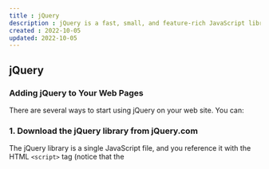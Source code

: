 ```yaml
---
title : jQuery
description : jQuery is a fast, small, and feature-rich JavaScript library. It makes things like HTML document traversal and manipulation, event handling, animation, and Ajax much simpler with an easy-to-use API that works across a multitude of browsers.
created : 2022-10-05
updated: 2022-10-05
---
```


## jQuery

### Adding jQuery to Your Web Pages
There are several ways to start using jQuery on your web site. You can:

### 1. Download the jQuery library from jQuery.com

The jQuery library is a single JavaScript file, and you reference it with the HTML `<script>` tag (notice that the <script> tag should be inside the `<head>` section):
  
```html
<head>
<script src="jquery-3.6.0.min.js"></script>
</head>
 ```
Tip: Place the downloaded file in the same directory as the pages where you wish to use it.
  
### 2. Include jQuery from a CDN, like Google
  
  If you don't want to download and host jQuery yourself, you can include it from a `CDN (Content Delivery Network)`.

Google is an example of someone who host jQuery:
```html
Google CDN:
<head>
<script src="https://ajax.googleapis.com/ajax/libs/jquery/3.6.0/jquery.min.js"></script>
</head>
  ```
  
  ### jQuery Syntax
The jQuery syntax is tailor-made for selecting HTML elements and performing some action on the element(s).

 ```html
Basic syntax is: $(selector).action()
```

  <p> i)  A $ sign to define/access jQuery </p>
  <p> ii)  A (selector) to "query (or find)" HTML elements</p>
  <p>iii) A jQuery action() to be performed on the element(s)</p>
  
  ## jQuery Selectors
  jQuery selectors allow you to select and manipulate HTML element(s).
  
 ### The element Selector
The jQuery element selector selects elements based on the element name.
  You can select all <p> elements on a page like this:`$("p")`
```html
Example
$(document).ready(function(){
  $("button").click(function(){
    $("p").hide();
  });
});
  ```
  
###  The #id Selector
The jQuery #id selector uses the id attribute of an HTML tag to find the specific element.


To find an element with a specific id, write a hash character, followed by the id of the HTML element: `$("#test")`

```html
Example
$(document).ready(function(){
  $("button").click(function(){
    $("#test").hide();
  });
});
```
  ### The .class Selector
The jQuery .class selector finds elements with a specific class.

To find elements with a specific class, write a period character, followed by the name of the class:`$(".test")`
```html
Example
$(document).ready(function(){
  $("button").click(function(){
    $(".test").hide();
  });
});
```
 <br>
 More Examples of jQuery Selectors
  
| Selector | What it does? |
|---|---|
|$("*") |	Selects all elements|
|$(this) | Selects the current HTML element	|
|$("p.intro") |	Selects all <p> elements with class="intro"	|
|$("p:first")	| Selects the first <p> element |	
|$("ul li:first")	| Selects the first <li> element of the first <ul> |	
|$("ul li:first-child") |	Selects the first <li> element of every <ul> |
|$("[href]") |	Selects all elements with an href attribute	|
|$("a[target='_blank']")	| Selects all <a> elements with a target attribute value equal to "_blank" |
|$("a[target!='_blank']") |	Selects all <a> elements with a target attribute value NOT equal to "_blank"	|
|$(":button")	| Selects all <button> elements and <input> elements of type="button" |	
|$("tr:even")	| Selects all even <tr> elements |
|$("tr:odd")	| Selects all odd <tr> elements |
  
### jQuery Event Methods
 <p>What are `Events`?</p>
All the different visitors' actions that a web page can respond to are called events.
  
### jQuery Syntax For Event Methods
In jQuery, most DOM events have an equivalent jQuery method.

To assign a click event to all paragraphs on a page, you can do this:```$("p").click();```
  
The next step is to define what should happen when the event fires. You must pass a function to the event:

```
  $("p").click(function(){
  // action goes here!!
});
  ```
  <br>
  
| Event | What it does? |
|---|---|
| $(document).ready() | allows us to execute a function when the document is fully loaded |
| click() | attaches an event handler function to an HTML element.The function is executed when the user clicks on the HTML element. |
| dblclick() | attaches an event handler function to an HTML element.The function is executed when the user double-clicks on the HTML element. |
| mouseenter() | attaches an event handler function to an HTML element.The function is executed when the mouse pointer enters the HTML element. |
| mouseleave() | attaches an event handler function to an HTML element.The function is executed when the mouse pointer leaves the HTML element. |
| mousedown() | attaches an event handler function to an HTML element.The function is executed, when the left, middle or right mouse button is pressed down, while the mouse is over the HTML element. |
| mouseup() | attaches an event handler function to an HTML element.The function is executed, when the left, middle or right mouse button is released, while the mouse is over the HTML element |  
| hover() | takes two functions and is a combination of the mouseenter() and mouseleave() methods.The first function is executed when the mouse enters the HTML element, and the second function is executed when the mouse leaves the HTML element. |
| focus() |  attaches an event handler function to an HTML form field.The function is executed when the form field gets focus. |
| blur() | attaches an event handler function to an HTML form field.The function is executed when the form field loses focus. |
| The on() Method | attaches one or more event handlers for the selected elements.Attach a click event to a <p> element. |
  <br>
  
 ## jQuery - AJAX
  
### What is AJAX?
AJAX = Asynchronous JavaScript and XML.
In short; AJAX is about loading data in the background and display it on the webpage, without reloading the whole page.
Examples of applications using AJAX: Gmail, Google Maps, Youtube, and Facebook tabs.


### What About jQuery and AJAX?
jQuery provides several methods for AJAX functionality.With the jQuery AJAX methods, you can request text, HTML, XML, or JSON 
from a remote server using both HTTP Get and HTTP Post - And you can load the external data directly into the selected HTML elements of your web page.
  
<h3> jQuery load() Method</h3>
The jQuery load() method is a simple, but powerful AJAX method.

The load() method loads data from a server and puts the returned data into the selected element.
```  
Syntax:
$(selector).load(URL,data,callback);
  ```
  <h3>jQuery - AJAX get() and post() Methods</h3>
  
### jQuery $.get() Method
The $.get() method requests data from the server with an HTTP GET request.
```
Syntax:
$.get(URL,callback);
 ```

  
### jQuery $.post() Method
The $.post() method requests data from the server using an HTTP POST request.
```
Syntax:
$.post(URL,data,callback);
 ```

 
 ## jQuery Effect Methods
The following table lists all the jQuery methods for creating animation effects.

| Method	| Description |
|---|---|
|animate()	| Runs a custom animation on the selected elements |
|clearQueue()	| Removes all remaining queued functions from the selected elements |
|delay()	| Sets a delay for all queued functions on the selected elements |
|dequeue()	| Removes the next function from the queue, and then executes the function |
|fadeIn()	| Fades in the selected elements |
|fadeOut()	| Fades out the selected elements |
|fadeTo()	| Fades in/out the selected elements to a given opacity |
|fadeToggle()	| Toggles between the fadeIn() and fadeOut() methods |
|finish()	| Stops, removes and completes all queued animations for the selected elements |
|hide()	| Hides the selected elements |
|queue()	| Shows the queued functions on the selected elements |
|show()	| Shows the selected elements |
|slideDown() |	Slides-down (shows) the selected elements |
|slideToggle() |	Toggles between the slideUp() and slideDown() methods |
|slideUp() |	Slides-up (hides) the selected elements |
|stop()	| Stops the currently running animation for the selected elements |
|toggle() |	Toggles between the hide() and show() methods |
  <br>
  
## jQuery HTML / CSS Methods
The following table lists all the methods used to manipulate the HTML and CSS.

The methods below work for both `HTML` and `XML` documents. Exception: the html() method.

|Method	|Description|
|---|---|
|addClass()	| Adds one or more class names to selected elements
|after()	| Inserts content after selected elements
|append()	| Inserts content at the end of selected elements
|appendTo() |	Inserts HTML elements at the end of selected elements
|attr()	| Sets or returns attributes/values of selected elements
|before()	| Inserts content before selected elements
|clone() |	Makes a copy of selected elements
|css() |	Sets or returns one or more style properties for selected elements
|detach() |	Removes selected elements (keeps data and events)
|empty() |	Removes all child nodes and content from selected elements
|hasClass() |	Checks if any of the selected elements have a specified class name
|height() |	Sets or returns the height of selected elements
|html() |	Sets or returns the content of selected elements
|innerHeight() |	Returns the height of an element (includes padding, but not border)
|innerWidth() |	Returns the width of an element (includes padding, but not border)
|insertAfter() |	Inserts HTML elements after selected elements
|insertBefore() |	Inserts HTML elements before selected elements
|offset()	| Sets or returns the offset coordinates for selected elements (relative to the document)
|offsetParent()	| Returns the first positioned parent element
|outerHeight()	| Returns the height of an element (includes padding and border)
|outerWidth()	| Returns the width of an element (includes padding and border)
|position()	| Returns the position (relative to the parent element) of an element
|prepend()	| Inserts content at the beginning of selected elements
|prependTo()	| Inserts HTML elements at the beginning of selected elements
|prop()	| Sets or returns properties/values of selected elements
|remove()	| Removes the selected elements (including data and events)
|removeAttr()	| Removes one or more attributes from selected elements
|removeClass()	| Removes one or more classes from selected elements
|removeProp()	| Removes a property set by the prop() method
|replaceAll()	| Replaces selected elements with new HTML elements
|replaceWith()	| Replaces selected elements with new content
|scrollLeft()	| Sets or returns the horizontal scrollbar position of selected elements
|scrollTop() |	Sets or returns the vertical scrollbar position of selected elements
|text()	| Sets or returns the text content of selected elements
|toggleClass() |	Toggles between adding/removing one or more classes from selected elements
|unwrap()	| Removes the parent element of the selected elements
|val()	Sets or returns the value attribute of the selected elements (for form elements)
|width()	| Sets or returns the width of selected elements
|wrap()	| Wraps HTML element(s) around each selected element
|wrapAll() |	Wraps HTML element(s) around all selected elements
|wrapInner() |	Wraps HTML element(s) around the content of each selected element
  <br>
  
 ## jQuery Traversing
 jQuery traversing, which means "move through", are used to "find" (or select) HTML elements based on their relation to other elements. 
 Start with one selection and move through that selection until you reach the elements you desire.
  
 ### Traversing the DOM
jQuery provides a variety of methods that allow us to traverse the DOM.
The largest category of traversal methods are tree-traversal.

### jQuery Traversing Methods
|Method	| Description |
 |---|---|
|add()	| Adds elements to the set of matched elements |
|addBack()	| Adds the previous set of elements to the current set |
|andSelf()	| Deprecated in version 1.8. An alias for addBack() |
|children()	| Returns all direct children of the selected element |
|closest()	| Returns the first ancestor of the selected element |
|contents() |	Returns all direct children of the selected element (including text and comment nodes) |
|each()	| Executes a function for each matched element |
|end()	| Ends the most recent filtering operation in the current chain, and return the set of matched elements to its previous state|
|eq()	| Returns an element with a specific index number of the selected elements |
|filter()	| Reduce the set of matched elements to those that match the selector or pass the function's test |
|find()	| Returns descendant elements of the selected element |
|first() |	Returns the first element of the selected elements |
|has() |	Returns all elements that have one or more elements inside of them |
|is()	| Checks the set of matched elements against a selector/element/jQuery object, and return true if at least one of these elements matches the given arguments |
|last()	| Returns the last element of the selected elements |
|map()	| Passes each element in the matched set through a function, producing a new jQuery object containing the return values |
|next()	 | Returns the next sibling element of the selected element |
|nextAll() |	Returns all next sibling elements of the selected element |
|nextUntil() |	Returns all next sibling elements between two given arguments |
|not() | Returns elements that do not match a certain criteria |
|offsetParent()	| Returns the first positioned parent element |
|parent()	| Returns the direct parent element of the selected element |
|parents()	| Returns all ancestor elements of the selected element |
|parentsUntil() |	Returns all ancestor elements between two given arguments |
|prev()	| Returns the previous sibling element of the selected element |
|prevAll()	| Returns all previous sibling elements of the selected element |
|prevUntil()	| Returns all previous sibling elements between two given arguments |
|siblings() |	Returns all sibling elements of the selected element |
|slice() |	Reduces the set of matched elements to a subset specified by a range of indices |
  
